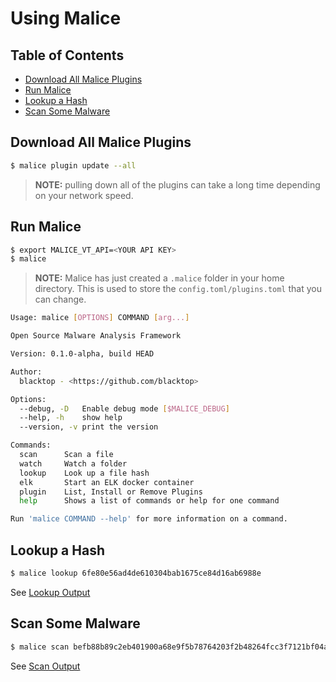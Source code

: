 Using Malice
============

Table of Contents
-----------------

-	[Download All Malice Plugins](#download-all-malice-plugins)
-	[Run Malice](#run-malice)
-	[Lookup a Hash](#lookup-a-hash)
-	[Scan Some Malware](#scan-some-malware)

Download All Malice Plugins
---------------------------

```bash
$ malice plugin update --all
```

> **NOTE:** pulling down all of the plugins can take a long time depending on your network speed.

Run Malice
----------

```bash
$ export MALICE_VT_API=<YOUR API KEY>
$ malice
```

> **NOTE:** Malice has just created a `.malice` folder in your home directory. This is used to store the `config.toml/plugins.toml` that you can change.

```bash
Usage: malice [OPTIONS] COMMAND [arg...]

Open Source Malware Analysis Framework

Version: 0.1.0-alpha, build HEAD

Author:
  blacktop - <https://github.com/blacktop>

Options:
  --debug, -D  	Enable debug mode [$MALICE_DEBUG]
  --help, -h   	show help
  --version, -v	print the version

Commands:
  scan		Scan a file
  watch		Watch a folder
  lookup	Look up a file hash
  elk		Start an ELK docker container
  plugin	List, Install or Remove Plugins
  help		Shows a list of commands or help for one command

Run 'malice COMMAND --help' for more information on a command.
```

Lookup a Hash
-------------

```bash
$ malice lookup 6fe80e56ad4de610304bab1675ce84d16ab6988e
```

See [Lookup Output](https://github.com/maliceio/malice/blob/master/docs/examples/lookup.md)

Scan Some Malware
-----------------

```bash
$ malice scan befb88b89c2eb401900a68e9f5b78764203f2b48264fcc3f7121bf04a57fd408
```

See [Scan Output](https://github.com/maliceio/malice/blob/master/docs/examples/scan.md)
